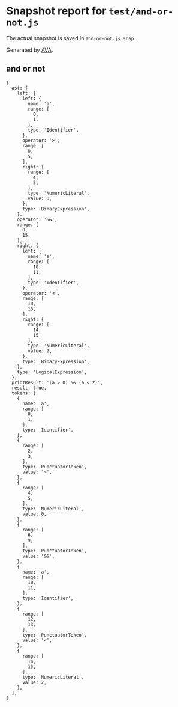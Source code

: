 # Snapshot report for `test/and-or-not.js`

The actual snapshot is saved in `and-or-not.js.snap`.

Generated by [AVA](https://ava.li).

## and or not

    {
      ast: {
        left: {
          left: {
            name: 'a',
            range: [
              0,
              1,
            ],
            type: 'Identifier',
          },
          operator: '>',
          range: [
            0,
            5,
          ],
          right: {
            range: [
              4,
              5,
            ],
            type: 'NumericLiteral',
            value: 0,
          },
          type: 'BinaryExpression',
        },
        operator: '&&',
        range: [
          0,
          15,
        ],
        right: {
          left: {
            name: 'a',
            range: [
              10,
              11,
            ],
            type: 'Identifier',
          },
          operator: '<',
          range: [
            10,
            15,
          ],
          right: {
            range: [
              14,
              15,
            ],
            type: 'NumericLiteral',
            value: 2,
          },
          type: 'BinaryExpression',
        },
        type: 'LogicalExpression',
      },
      printResult: '(a > 0) && (a < 2)',
      result: true,
      tokens: [
        {
          name: 'a',
          range: [
            0,
            1,
          ],
          type: 'Identifier',
        },
        {
          range: [
            2,
            3,
          ],
          type: 'PunctuatorToken',
          value: '>',
        },
        {
          range: [
            4,
            5,
          ],
          type: 'NumericLiteral',
          value: 0,
        },
        {
          range: [
            6,
            9,
          ],
          type: 'PunctuatorToken',
          value: '&&',
        },
        {
          name: 'a',
          range: [
            10,
            11,
          ],
          type: 'Identifier',
        },
        {
          range: [
            12,
            13,
          ],
          type: 'PunctuatorToken',
          value: '<',
        },
        {
          range: [
            14,
            15,
          ],
          type: 'NumericLiteral',
          value: 2,
        },
      ],
    }
